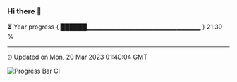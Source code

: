 ### Hi there 👋

⏳ Year progress { ██████▁▁▁▁▁▁▁▁▁▁▁▁▁▁▁▁▁▁▁▁▁▁▁▁ } 21.39 %

---

⏰ Updated on Mon, 20 Mar 2023 01:40:04 GMT

![Progress Bar CI](https://github.com/ZhaoGui/ZhaoGui/workflows/Progress%20Bar%20CI/badge.svg)
